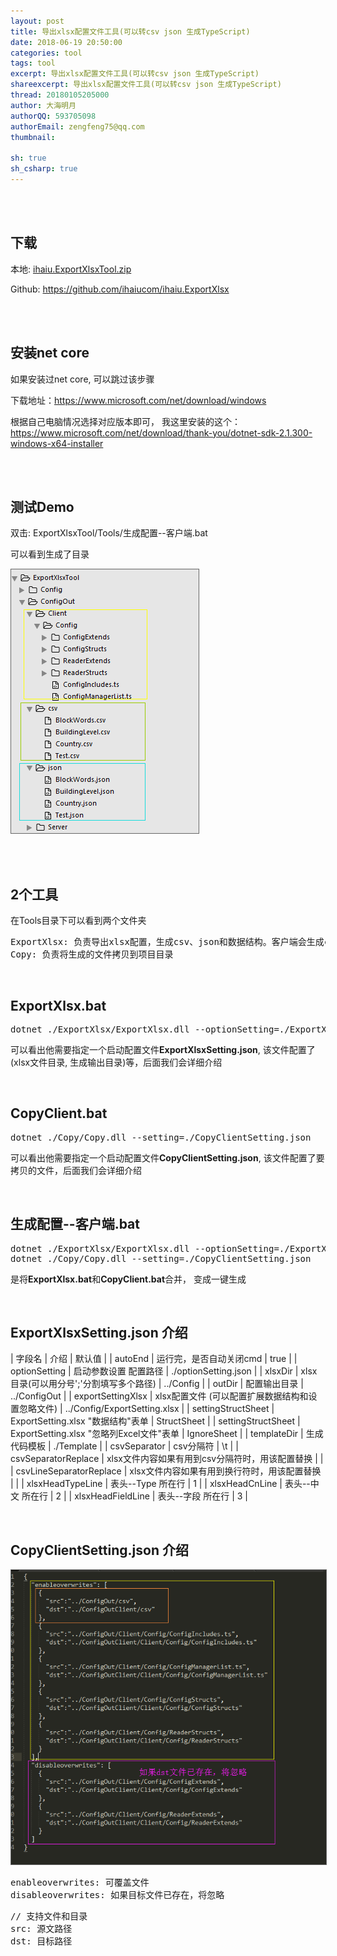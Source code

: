```yaml
---
layout: post
title: 导出xlsx配置文件工具(可以转csv json 生成TypeScript)
date: 2018-06-19 20:50:00
categories: tool
tags: tool
excerpt: 导出xlsx配置文件工具(可以转csv json 生成TypeScript)
shareexcerpt: 导出xlsx配置文件工具(可以转csv json 生成TypeScript)
thread: 20180105205000
author: 大海明月
authorQQ: 593705098
authorEmail: zengfeng75@qq.com
thumbnail: 

sh: true
sh_csharp: true
---
```





<br>
<br>
<h2 class="nav1">下载</h2>

<p>
本地: <a href="/assets/down/ihaiu.ExportXlsxTool.zip" target="_blank">ihaiu.ExportXlsxTool.zip</a>
</p>


<p>
Github: <a href="https://github.com/ihaiucom/ihaiu.ExportXlsx" target="_blank">https://github.com/ihaiucom/ihaiu.ExportXlsx</a>
</p>


<br>
<br>
<h2 class="nav1">安装net core</h2>
<p>
如果安装过net core, 可以跳过该步骤
</p>

<p>
下载地址：<a href="https://www.microsoft.com/net/download/windows" target="_blank">https://www.microsoft.com/net/download/windows</a>
</p>


<p>
根据自己电脑情况选择对应版本即可， 我这里安装的这个： <a href="https://www.microsoft.com/net/download/thank-you/dotnet-sdk-2.1.300-windows-x64-installer" target="_blank">https://www.microsoft.com/net/download/thank-you/dotnet-sdk-2.1.300-windows-x64-installer</a>
</p>



<br>
<br>
<h2 class="nav1">测试Demo</h2>
<p>
双击: ExportXlsxTool/Tools/生成配置--客户端.bat
</p>

<p>
可以看到生成了目录
</p>
<p><img src="/assets/docpic/exportxlsx_01.png" style="border: solid 1px #666;" /></p>


<br>
<br>
<h2 class="nav1">2个工具</h2>
在Tools目录下可以看到两个文件夹
<pre>
ExportXlsx: 负责导出xlsx配置，生成csv、json和数据结构。客户端会生成csv解析器
Copy: 负责将生成的文件拷贝到项目目录
</pre>

<br>
<h2 class="nav1">ExportXlsx.bat</h2>
<pre>
dotnet ./ExportXlsx/ExportXlsx.dll --optionSetting=./ExportXlsxSetting.json
</pre>

<p>可以看出他需要指定一个启动配置文件<b>ExportXlsxSetting.json</b>, 该文件配置了(xlsx文件目录, 生成输出目录)等，后面我们会详细介绍</p>


<br>
<h2 class="nav1">CopyClient.bat</h2>
<pre>
dotnet ./Copy/Copy.dll --setting=./CopyClientSetting.json
</pre>

<p>可以看出他需要指定一个启动配置文件<b>CopyClientSetting.json</b>, 该文件配置了要拷贝的文件，后面我们会详细介绍</p>



<br>
<h2 class="nav1">生成配置--客户端.bat</h2>
<pre>
dotnet ./ExportXlsx/ExportXlsx.dll --optionSetting=./ExportXlsxSetting.json
dotnet ./Copy/Copy.dll --setting=./CopyClientSetting.json
</pre>

<p>是将<b>ExportXlsx.bat</b>和<b>CopyClient.bat</b>合并， 变成一键生成</p>


<br>
<h2 class="nav1">ExportXlsxSetting.json 介绍</h2>

| 字段名	 				| 介绍	 												| 默认值	 					| 
| autoEnd	 				| 运行完，是否自动关闭cmd	 							| true	 						| 
| optionSetting	 			| 启动参数设置 配置路径	 								| ./optionSetting.json	 		| 
| xlsxDir	 				| xlsx目录(可以用分号';'分割填写多个路径)				| ../Config	 					| 
| outDir	 				| 配置输出目录											| ../ConfigOut	 				| 
| exportSettingXlsx	 		| xlsx配置文件 (可以配置扩展数据结构和设置忽略文件)		| ../Config/ExportSetting.xlsx	| 
| settingStructSheet		| ExportSetting.xlsx "数据结构"表单 					| StructSheet					| 
| settingStructSheet		| ExportSetting.xlsx "忽略列Excel文件"表单 				| IgnoreSheet					| 
| templateDir				| 生成代码模板											| ./Template					| 
| csvSeparator				| csv分隔符												| \t							| 
| csvSeparatorReplace		| xlsx文件内容如果有用到csv分隔符时，用该配置替换		| 								| 
| csvLineSeparatorReplace	| xlsx文件内容如果有用到换行符时，用该配置替换			| 								| 
| xlsxHeadTypeLine			| 表头--Type 所在行										| 1								| 
| xlsxHeadCnLine			| 表头--中文 所在行										| 2								| 
| xlsxHeadFieldLine			| 表头--字段 所在行										| 3								| 



<br>
<h2 class="nav1">CopyClientSetting.json 介绍</h2>

<p><img src="/assets/docpic/exportxlsx_02.png" style="border: solid 1px #666;" /></p>

<pre>
enableoverwrites: 可覆盖文件
disableoverwrites: 如果目标文件已存在，将忽略
</pre>

<pre>
// 支持文件和目录
src: 源文路径
dst: 目标路径
</pre>
